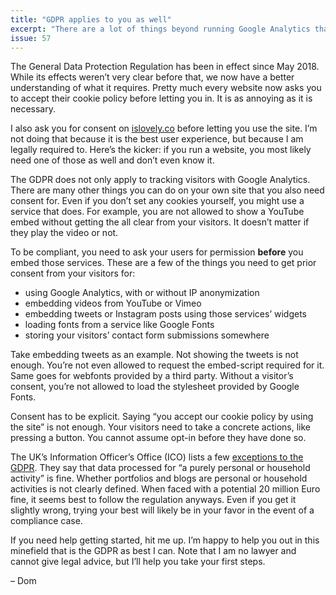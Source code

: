 ```yaml
---
title: "GDPR applies to you as well"
excerpt: "There are a lot of things beyond running Google Analytics that you need your visitors’ consent for."
issue: 57
---
```

The General Data Protection Regulation has been in effect since May 2018. While its effects weren’t very clear before that, we now have a better understanding of what it requires. Pretty much every website now asks you to accept their cookie policy before letting you in. It is as annoying as it is necessary.

I also ask you for consent on [islovely.co](https://islovely.co) before letting you use the site. I’m not doing that because it is the best user experience, but because I am legally required to. Here’s the kicker: if you run a website, you most likely need one of those as well and don’t even know it.

The GDPR does not only apply to tracking visitors with Google Analytics. There are many other things you can do on your own site that you also need consent for. Even if you don’t set any cookies yourself, you might use a service that does. For example, you are not allowed to show a YouTube embed without getting the all clear from your visitors. It doesn’t matter if they play the video or not.

To be compliant, you need to ask your users for permission **before** you embed those services. These are a few of the things you need to get prior consent from your visitors for:

- using Google Analytics, with or without IP anonymization
- embedding videos from YouTube or Vimeo
- embedding tweets or Instagram posts using those services’ widgets
- loading fonts from a service like Google Fonts
- storing your visitors’ contact form submissions somewhere

Take embedding tweets as an example. Not showing the tweets is not enough. You’re not even allowed to request the embed-script required for it. Same goes for webfonts provided by a third party. Without a visitor’s consent, you’re not allowed to load the stylesheet provided by Google Fonts.

Consent has to be explicit. Saying “you accept our cookie policy by using the site” is not enough. Your visitors need to take a concrete actions, like pressing a button. You cannot assume opt-in before they have done so.

The UK’s Information Officer’s Office (ICO) lists a few [exceptions to the GDPR](https://ico.org.uk/for-organisations/guide-to-data-protection/guide-to-the-general-data-protection-regulation-gdpr/exemptions/?q=necessary). They say that data processed for “a purely personal or household activity” is fine. Whether portfolios and blogs are personal or household activities is not clearly defined. When faced with a potential 20 million Euro fine, it seems best to follow the regulation anyways. Even if you get it slightly wrong, trying your best will likely be in your favor in the event of a compliance case.

If you need help getting started, hit me up. I’m happy to help you out in this minefield that is the GDPR as best I can. Note that I am no lawyer and cannot give legal advice, but I’ll help you take your first steps.

– Dom